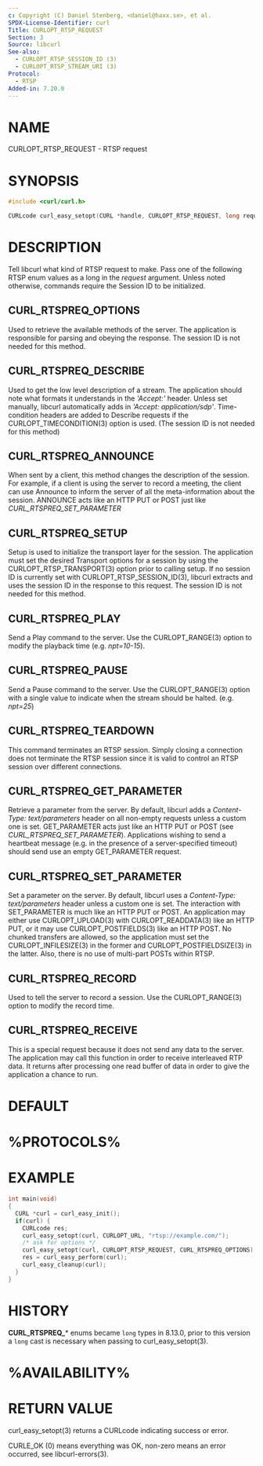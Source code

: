```yaml
---
c: Copyright (C) Daniel Stenberg, <daniel@haxx.se>, et al.
SPDX-License-Identifier: curl
Title: CURLOPT_RTSP_REQUEST
Section: 3
Source: libcurl
See-also:
  - CURLOPT_RTSP_SESSION_ID (3)
  - CURLOPT_RTSP_STREAM_URI (3)
Protocol:
  - RTSP
Added-in: 7.20.0
---
```


# NAME

CURLOPT_RTSP_REQUEST - RTSP request

# SYNOPSIS

~~~c
#include <curl/curl.h>

CURLcode curl_easy_setopt(CURL *handle, CURLOPT_RTSP_REQUEST, long request);
~~~

# DESCRIPTION

Tell libcurl what kind of RTSP request to make. Pass one of the following RTSP
enum values as a long in the *request* argument. Unless noted otherwise,
commands require the Session ID to be initialized.

## CURL_RTSPREQ_OPTIONS

Used to retrieve the available methods of the server. The application is
responsible for parsing and obeying the response. The session ID is not needed
for this method.

## CURL_RTSPREQ_DESCRIBE

Used to get the low level description of a stream. The application should note
what formats it understands in the *'Accept:'* header. Unless set manually,
libcurl automatically adds in *'Accept: application/sdp'*. Time-condition
headers are added to Describe requests if the CURLOPT_TIMECONDITION(3)
option is used. (The session ID is not needed for this method)

## CURL_RTSPREQ_ANNOUNCE

When sent by a client, this method changes the description of the session. For
example, if a client is using the server to record a meeting, the client can
use Announce to inform the server of all the meta-information about the
session. ANNOUNCE acts like an HTTP PUT or POST just like
*CURL_RTSPREQ_SET_PARAMETER*

## CURL_RTSPREQ_SETUP

Setup is used to initialize the transport layer for the session. The
application must set the desired Transport options for a session by using the
CURLOPT_RTSP_TRANSPORT(3) option prior to calling setup. If no session
ID is currently set with CURLOPT_RTSP_SESSION_ID(3), libcurl extracts
and uses the session ID in the response to this request. The session ID is not
needed for this method.

## CURL_RTSPREQ_PLAY

Send a Play command to the server. Use the CURLOPT_RANGE(3) option to
modify the playback time (e.g. *npt=10-15*).

## CURL_RTSPREQ_PAUSE

Send a Pause command to the server. Use the CURLOPT_RANGE(3) option with
a single value to indicate when the stream should be
halted. (e.g. *npt=25*)

## CURL_RTSPREQ_TEARDOWN

This command terminates an RTSP session. Simply closing a connection does not
terminate the RTSP session since it is valid to control an RTSP session over
different connections.

## CURL_RTSPREQ_GET_PARAMETER

Retrieve a parameter from the server. By default, libcurl adds a
*Content-Type: text/parameters* header on all non-empty requests unless a
custom one is set. GET_PARAMETER acts just like an HTTP PUT or POST (see
*CURL_RTSPREQ_SET_PARAMETER*). Applications wishing to send a heartbeat
message (e.g. in the presence of a server-specified timeout) should send use
an empty GET_PARAMETER request.

## CURL_RTSPREQ_SET_PARAMETER

Set a parameter on the server. By default, libcurl uses a *Content-Type:
text/parameters* header unless a custom one is set. The interaction with
SET_PARAMETER is much like an HTTP PUT or POST. An application may either use
CURLOPT_UPLOAD(3) with CURLOPT_READDATA(3) like an HTTP PUT, or it may use
CURLOPT_POSTFIELDS(3) like an HTTP POST. No chunked transfers are allowed, so
the application must set the CURLOPT_INFILESIZE(3) in the former and
CURLOPT_POSTFIELDSIZE(3) in the latter. Also, there is no use of multi-part
POSTs within RTSP.

## CURL_RTSPREQ_RECORD

Used to tell the server to record a session. Use the CURLOPT_RANGE(3)
option to modify the record time.

## CURL_RTSPREQ_RECEIVE

This is a special request because it does not send any data to the server. The
application may call this function in order to receive interleaved RTP
data. It returns after processing one read buffer of data in order to give the
application a chance to run.

# DEFAULT

# %PROTOCOLS%

# EXAMPLE

~~~c
int main(void)
{
  CURL *curl = curl_easy_init();
  if(curl) {
    CURLcode res;
    curl_easy_setopt(curl, CURLOPT_URL, "rtsp://example.com/");
    /* ask for options */
    curl_easy_setopt(curl, CURLOPT_RTSP_REQUEST, CURL_RTSPREQ_OPTIONS);
    res = curl_easy_perform(curl);
    curl_easy_cleanup(curl);
  }
}
~~~

# HISTORY

**CURL_RTSPREQ_*** enums became `long` types in 8.13.0, prior to this version
a `long` cast is necessary when passing to curl_easy_setopt(3).

# %AVAILABILITY%

# RETURN VALUE

curl_easy_setopt(3) returns a CURLcode indicating success or error.

CURLE_OK (0) means everything was OK, non-zero means an error occurred, see
libcurl-errors(3).
